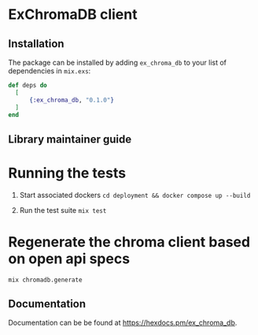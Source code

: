 # ExChromaDB client

## Installation

The package can be installed by adding `ex_chroma_db` to your list of dependencies in `mix.exs`:

```elixir
def deps do
  [
      {:ex_chroma_db, "0.1.0"}
  ]
end
```

## Library maintainer guide

# Running the tests

1. Start associated dockers
`cd deployment && docker compose up --build`

2. Run the test suite
`mix test`

# Regenerate the chroma client based on open api specs
`mix chromadb.generate`

## Documentation
Documentation can be be found at <https://hexdocs.pm/ex_chroma_db>.